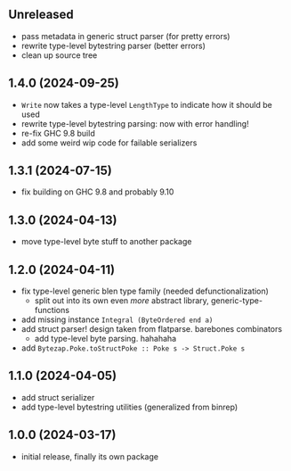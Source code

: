 ## Unreleased
* pass metadata in generic struct parser (for pretty errors)
* rewrite type-level bytestring parser (better errors)
* clean up source tree

## 1.4.0 (2024-09-25)
* `Write` now takes a type-level `LengthType` to indicate how it should be used
* rewrite type-level bytestring parsing: now with error handling!
* re-fix GHC 9.8 build
* add some weird wip code for failable serializers

## 1.3.1 (2024-07-15)
* fix building on GHC 9.8 and probably 9.10

## 1.3.0 (2024-04-13)
* move type-level byte stuff to another package

## 1.2.0 (2024-04-11)
* fix type-level generic blen type family (needed defunctionalization)
  * split out into its own even _more_ abstract library, generic-type-functions
* add missing instance `Integral (ByteOrdered end a)`
* add struct parser! design taken from flatparse. barebones combinators
  * add type-level byte parsing. hahahaha
* add `Bytezap.Poke.toStructPoke :: Poke s -> Struct.Poke s`

## 1.1.0 (2024-04-05)
* add struct serializer
* add type-level bytestring utilities (generalized from binrep)

## 1.0.0 (2024-03-17)
* initial release, finally its own package
